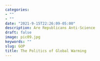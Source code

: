 ```yaml
---
categories:
- ""
- ""
date: "2021-9-15T22:26:09-05:00"
description: Are Republicans Anti-Science
draft: false
image: pic09.jpg
keywords: ""
slug: GOP
title: The Politics of Global Warming
---
```

